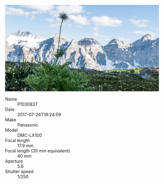 [![P1030837](/photos/hd/P1030837.jpg)](/photos/full/P1030837.jpg?raw=true)

<dl>
  <dt>Name</dt>
  <dd>P1030837</dd>
  <dt>Date</dt>
  <dd>2017-07-24T19:24:59</dd>
  <dt>Make</dt>
  <dd>Panasonic</dd>
  <dt>Model</dt>
  <dd>DMC-LX100</dd>
  <dt>Focal length</dt>
  <dd>17.9 mm</dd>
  <dt>Focal length (35 mm equivalent)</dt>
  <dd>40 mm</dd>
  <dt>Aperture</dt>
  <dd>5.6</dd>
  <dt>Shutter speed</dt>
  <dd>1/250</dd>
</dl>
